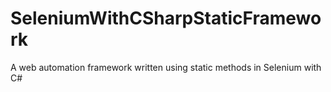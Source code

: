 # SeleniumWithCSharpStaticFramework
A web automation framework written using static methods in Selenium with C#
